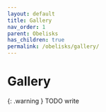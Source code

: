 ```yaml
---
layout: default
title: Gallery
nav_order: 1
parent: Obelisks
has_children: true
permalink: /obelisks/gallery/
---
```


# Gallery

{: .warning }
TODO write

